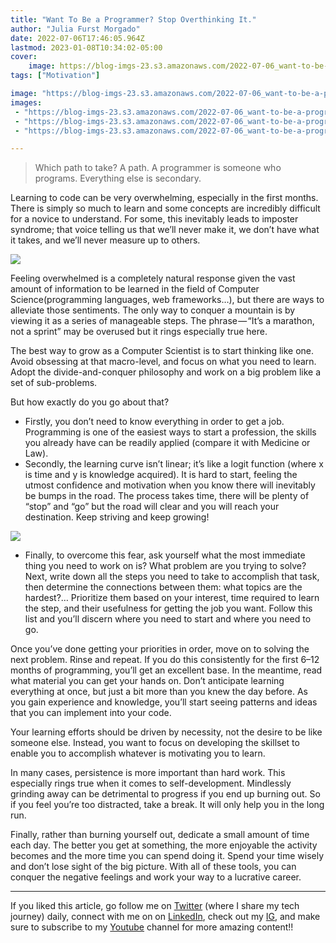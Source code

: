 ```yaml
---
title: "Want To Be a Programmer? Stop Overthinking It."
author: "Julia Furst Morgado"
date: 2022-07-06T17:46:05.964Z
lastmod: 2023-01-08T10:34:02-05:00
cover:
    image: https://blog-imgs-23.s3.amazonaws.com/2022-07-06_want-to-be-a-programmer-stop-overthinking-it._1.jpg
tags: ["Motivation"]

image: "https://blog-imgs-23.s3.amazonaws.com/2022-07-06_want-to-be-a-programmer-stop-overthinking-it._1.jpg" 
images:
 - "https://blog-imgs-23.s3.amazonaws.com/2022-07-06_want-to-be-a-programmer-stop-overthinking-it._0.png"
 - "https://blog-imgs-23.s3.amazonaws.com/2022-07-06_want-to-be-a-programmer-stop-overthinking-it._1.jpg"
 - "https://blog-imgs-23.s3.amazonaws.com/2022-07-06_want-to-be-a-programmer-stop-overthinking-it._2.jpg"

---
```


> Which path to take? A path. A programmer is someone who programs. Everything else is secondary.

Learning to code can be very overwhelming, especially in the first months. There is simply so much to learn and some concepts are incredibly difficult for a novice to understand. For some, this inevitably leads to imposter syndrome; that voice telling us that we’ll never make it, we don’t have what it takes, and we’ll never measure up to others.

![](https://blog-imgs-23.s3.amazonaws.com/2022-07-06_want-to-be-a-programmer-stop-overthinking-it._1.jpg#layoutTextWidth)

Feeling overwhelmed is a completely natural response given the vast amount of information to be learned in the field of Computer Science(programming languages, web frameworks…), but there are ways to alleviate those sentiments. The only way to conquer a mountain is by viewing it as a series of manageable steps. The phrase — “It’s a marathon, not a sprint” may be overused but it rings especially true here.

The best way to grow as a Computer Scientist is to start thinking like one. Avoid obsessing at that macro-level, and focus on what you need to learn. Adopt the divide-and-conquer philosophy and work on a big problem like a set of sub-problems.

But how exactly do you go about that?

- Firstly, you don’t need to know everything in order to get a job. Programming is one of the easiest ways to start a profession, the skills you already have can be readily applied (compare it with Medicine or Law).
- Secondly, the learning curve isn’t linear; it’s like a logit function (where x is time and y is knowledge acquired). It is hard to start, feeling the utmost confidence and motivation when you know there will inevitably be bumps in the road. The process takes time, there will be plenty of “stop” and “go” but the road will clear and you will reach your destination. Keep striving and keep growing!

![](https://blog-imgs-23.s3.amazonaws.com/2022-07-06_want-to-be-a-programmer-stop-overthinking-it._2.jpg#layoutTextWidth)

- Finally, to overcome this fear, ask yourself what the most immediate thing you need to work on is? What problem are you trying to solve? Next, write down all the steps you need to take to accomplish that task, then determine the connections between them: what topics are the hardest?… Prioritize them based on your interest, time required to learn the step, and their usefulness for getting the job you want. Follow this list and you’ll discern where you need to start and where you need to go.

Once you’ve done getting your priorities in order, move on to solving the next problem. Rinse and repeat. If you do this consistently for the first 6–12 months of programming, you’ll get an excellent base. In the meantime, read what material you can get your hands on. Don’t anticipate learning everything at once, but just a bit more than you knew the day before. As you gain experience and knowledge, you’ll start seeing patterns and ideas that you can implement into your code.

Your learning efforts should be driven by necessity, not the desire to be like someone else. Instead, you want to focus on developing the skillset to enable you to accomplish whatever is motivating you to learn.

In many cases, persistence is more important than hard work. This especially rings true when it comes to self-development. Mindlessly grinding away can be detrimental to progress if you end up burning out. So if you feel you’re too distracted, take a break. It will only help you in the long run.

Finally, rather than burning yourself out, dedicate a small amount of time each day. The better you get at something, the more enjoyable the activity becomes and the more time you can spend doing it. Spend your time wisely and don’t lose sight of the big picture. With all of these tools, you can conquer the negative feelings and work your way to a lucrative career.

***
If you liked this article, go follow me on [Twitter](https://twitter.com/juliafmorgado) (where I share my tech journey) daily, connect with me on on [LinkedIn](https://www.linkedin.com/in/juliafmorgado/), check out my [IG](https://www.instagram.com/juliafmorgado/), and make sure to subscribe to my [Youtube](https://www.youtube.com/c/JuliaFMorgado) channel for more amazing content!!
